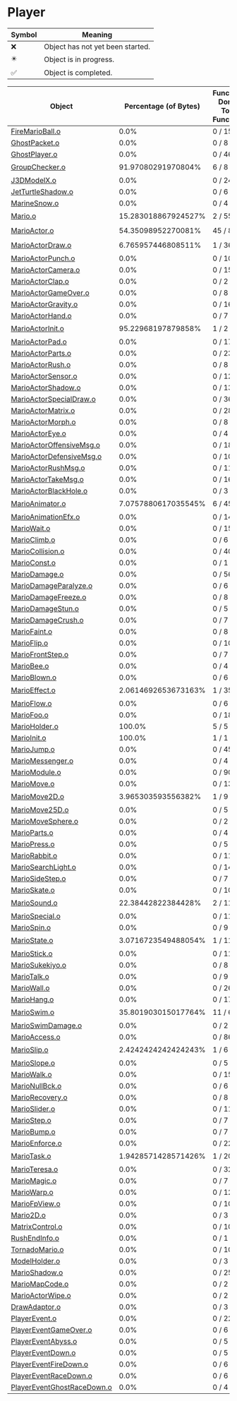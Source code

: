 # Player
| Symbol | Meaning 
| ------------- | ------------- 
| :x: | Object has not yet been started. 
| :eight_pointed_black_star: | Object is in progress. 
| :white_check_mark: | Object is completed. 


| Object | Percentage (of Bytes) | Functions Done / Total Functions | Percentage (Functions) | Status 
| ------------- | ------------- | ------------- | ------------- | ------------- 
| [FireMarioBall.o](https://github.com/shibbo/Petari/blob/master/docs/lib/Game/Player/FireMarioBall.md) | 0.0% | 0 / 15 | 0.0% | :x: 
| [GhostPacket.o](https://github.com/shibbo/Petari/blob/master/docs/lib/Game/Player/GhostPacket.md) | 0.0% | 0 / 8 | 0.0% | :x: 
| [GhostPlayer.o](https://github.com/shibbo/Petari/blob/master/docs/lib/Game/Player/GhostPlayer.md) | 0.0% | 0 / 46 | 0.0% | :x: 
| [GroupChecker.o](https://github.com/shibbo/Petari/blob/master/docs/lib/Game/Player/GroupChecker.md) | 91.97080291970804% | 6 / 8 | 75.0% | :eight_pointed_black_star: 
| [J3DModelX.o](https://github.com/shibbo/Petari/blob/master/docs/lib/Game/Player/J3DModelX.md) | 0.0% | 0 / 24 | 0.0% | :x: 
| [JetTurtleShadow.o](https://github.com/shibbo/Petari/blob/master/docs/lib/Game/Player/JetTurtleShadow.md) | 0.0% | 0 / 6 | 0.0% | :x: 
| [MarineSnow.o](https://github.com/shibbo/Petari/blob/master/docs/lib/Game/Player/MarineSnow.md) | 0.0% | 0 / 4 | 0.0% | :x: 
| [Mario.o](https://github.com/shibbo/Petari/blob/master/docs/lib/Game/Player/Mario.md) | 15.283018867924527% | 2 / 55 | 3.6363636363636362% | :eight_pointed_black_star: 
| [MarioActor.o](https://github.com/shibbo/Petari/blob/master/docs/lib/Game/Player/MarioActor.md) | 54.35098952270081% | 45 / 88 | 51.13636363636363% | :eight_pointed_black_star: 
| [MarioActorDraw.o](https://github.com/shibbo/Petari/blob/master/docs/lib/Game/Player/MarioActorDraw.md) | 6.765957446808511% | 1 / 36 | 2.7777777777777777% | :eight_pointed_black_star: 
| [MarioActorPunch.o](https://github.com/shibbo/Petari/blob/master/docs/lib/Game/Player/MarioActorPunch.md) | 0.0% | 0 / 10 | 0.0% | :x: 
| [MarioActorCamera.o](https://github.com/shibbo/Petari/blob/master/docs/lib/Game/Player/MarioActorCamera.md) | 0.0% | 0 / 15 | 0.0% | :x: 
| [MarioActorClap.o](https://github.com/shibbo/Petari/blob/master/docs/lib/Game/Player/MarioActorClap.md) | 0.0% | 0 / 2 | 0.0% | :x: 
| [MarioActorGameOver.o](https://github.com/shibbo/Petari/blob/master/docs/lib/Game/Player/MarioActorGameOver.md) | 0.0% | 0 / 8 | 0.0% | :x: 
| [MarioActorGravity.o](https://github.com/shibbo/Petari/blob/master/docs/lib/Game/Player/MarioActorGravity.md) | 0.0% | 0 / 16 | 0.0% | :x: 
| [MarioActorHand.o](https://github.com/shibbo/Petari/blob/master/docs/lib/Game/Player/MarioActorHand.md) | 0.0% | 0 / 7 | 0.0% | :x: 
| [MarioActorInit.o](https://github.com/shibbo/Petari/blob/master/docs/lib/Game/Player/MarioActorInit.md) | 95.22968197879858% | 1 / 2 | 50.0% | :eight_pointed_black_star: 
| [MarioActorPad.o](https://github.com/shibbo/Petari/blob/master/docs/lib/Game/Player/MarioActorPad.md) | 0.0% | 0 / 17 | 0.0% | :x: 
| [MarioActorParts.o](https://github.com/shibbo/Petari/blob/master/docs/lib/Game/Player/MarioActorParts.md) | 0.0% | 0 / 23 | 0.0% | :x: 
| [MarioActorRush.o](https://github.com/shibbo/Petari/blob/master/docs/lib/Game/Player/MarioActorRush.md) | 0.0% | 0 / 8 | 0.0% | :x: 
| [MarioActorSensor.o](https://github.com/shibbo/Petari/blob/master/docs/lib/Game/Player/MarioActorSensor.md) | 0.0% | 0 / 12 | 0.0% | :x: 
| [MarioActorShadow.o](https://github.com/shibbo/Petari/blob/master/docs/lib/Game/Player/MarioActorShadow.md) | 0.0% | 0 / 13 | 0.0% | :x: 
| [MarioActorSpecialDraw.o](https://github.com/shibbo/Petari/blob/master/docs/lib/Game/Player/MarioActorSpecialDraw.md) | 0.0% | 0 / 36 | 0.0% | :x: 
| [MarioActorMatrix.o](https://github.com/shibbo/Petari/blob/master/docs/lib/Game/Player/MarioActorMatrix.md) | 0.0% | 0 / 28 | 0.0% | :x: 
| [MarioActorMorph.o](https://github.com/shibbo/Petari/blob/master/docs/lib/Game/Player/MarioActorMorph.md) | 0.0% | 0 / 8 | 0.0% | :x: 
| [MarioActorEye.o](https://github.com/shibbo/Petari/blob/master/docs/lib/Game/Player/MarioActorEye.md) | 0.0% | 0 / 4 | 0.0% | :x: 
| [MarioActorOffensiveMsg.o](https://github.com/shibbo/Petari/blob/master/docs/lib/Game/Player/MarioActorOffensiveMsg.md) | 0.0% | 0 / 18 | 0.0% | :x: 
| [MarioActorDefensiveMsg.o](https://github.com/shibbo/Petari/blob/master/docs/lib/Game/Player/MarioActorDefensiveMsg.md) | 0.0% | 0 / 10 | 0.0% | :x: 
| [MarioActorRushMsg.o](https://github.com/shibbo/Petari/blob/master/docs/lib/Game/Player/MarioActorRushMsg.md) | 0.0% | 0 / 11 | 0.0% | :x: 
| [MarioActorTakeMsg.o](https://github.com/shibbo/Petari/blob/master/docs/lib/Game/Player/MarioActorTakeMsg.md) | 0.0% | 0 / 16 | 0.0% | :x: 
| [MarioActorBlackHole.o](https://github.com/shibbo/Petari/blob/master/docs/lib/Game/Player/MarioActorBlackHole.md) | 0.0% | 0 / 3 | 0.0% | :x: 
| [MarioAnimator.o](https://github.com/shibbo/Petari/blob/master/docs/lib/Game/Player/MarioAnimator.md) | 7.0757880617035545% | 6 / 45 | 13.333333333333334% | :eight_pointed_black_star: 
| [MarioAnimationEfx.o](https://github.com/shibbo/Petari/blob/master/docs/lib/Game/Player/MarioAnimationEfx.md) | 0.0% | 0 / 14 | 0.0% | :x: 
| [MarioWait.o](https://github.com/shibbo/Petari/blob/master/docs/lib/Game/Player/MarioWait.md) | 0.0% | 0 / 15 | 0.0% | :x: 
| [MarioClimb.o](https://github.com/shibbo/Petari/blob/master/docs/lib/Game/Player/MarioClimb.md) | 0.0% | 0 / 6 | 0.0% | :x: 
| [MarioCollision.o](https://github.com/shibbo/Petari/blob/master/docs/lib/Game/Player/MarioCollision.md) | 0.0% | 0 / 40 | 0.0% | :x: 
| [MarioConst.o](https://github.com/shibbo/Petari/blob/master/docs/lib/Game/Player/MarioConst.md) | 0.0% | 0 / 1 | 0.0% | :x: 
| [MarioDamage.o](https://github.com/shibbo/Petari/blob/master/docs/lib/Game/Player/MarioDamage.md) | 0.0% | 0 / 56 | 0.0% | :x: 
| [MarioDamageParalyze.o](https://github.com/shibbo/Petari/blob/master/docs/lib/Game/Player/MarioDamageParalyze.md) | 0.0% | 0 / 6 | 0.0% | :x: 
| [MarioDamageFreeze.o](https://github.com/shibbo/Petari/blob/master/docs/lib/Game/Player/MarioDamageFreeze.md) | 0.0% | 0 / 8 | 0.0% | :x: 
| [MarioDamageStun.o](https://github.com/shibbo/Petari/blob/master/docs/lib/Game/Player/MarioDamageStun.md) | 0.0% | 0 / 5 | 0.0% | :x: 
| [MarioDamageCrush.o](https://github.com/shibbo/Petari/blob/master/docs/lib/Game/Player/MarioDamageCrush.md) | 0.0% | 0 / 7 | 0.0% | :x: 
| [MarioFaint.o](https://github.com/shibbo/Petari/blob/master/docs/lib/Game/Player/MarioFaint.md) | 0.0% | 0 / 8 | 0.0% | :x: 
| [MarioFlip.o](https://github.com/shibbo/Petari/blob/master/docs/lib/Game/Player/MarioFlip.md) | 0.0% | 0 / 10 | 0.0% | :x: 
| [MarioFrontStep.o](https://github.com/shibbo/Petari/blob/master/docs/lib/Game/Player/MarioFrontStep.md) | 0.0% | 0 / 7 | 0.0% | :x: 
| [MarioBee.o](https://github.com/shibbo/Petari/blob/master/docs/lib/Game/Player/MarioBee.md) | 0.0% | 0 / 4 | 0.0% | :x: 
| [MarioBlown.o](https://github.com/shibbo/Petari/blob/master/docs/lib/Game/Player/MarioBlown.md) | 0.0% | 0 / 6 | 0.0% | :x: 
| [MarioEffect.o](https://github.com/shibbo/Petari/blob/master/docs/lib/Game/Player/MarioEffect.md) | 2.0614692653673163% | 1 / 35 | 2.857142857142857% | :eight_pointed_black_star: 
| [MarioFlow.o](https://github.com/shibbo/Petari/blob/master/docs/lib/Game/Player/MarioFlow.md) | 0.0% | 0 / 6 | 0.0% | :x: 
| [MarioFoo.o](https://github.com/shibbo/Petari/blob/master/docs/lib/Game/Player/MarioFoo.md) | 0.0% | 0 / 18 | 0.0% | :x: 
| [MarioHolder.o](https://github.com/shibbo/Petari/blob/master/docs/lib/Game/Player/MarioHolder.md) | 100.0% | 5 / 5 | 100.0% | :white_check_mark: 
| [MarioInit.o](https://github.com/shibbo/Petari/blob/master/docs/lib/Game/Player/MarioInit.md) | 100.0% | 1 / 1 | 100.0% | :white_check_mark: 
| [MarioJump.o](https://github.com/shibbo/Petari/blob/master/docs/lib/Game/Player/MarioJump.md) | 0.0% | 0 / 45 | 0.0% | :x: 
| [MarioMessenger.o](https://github.com/shibbo/Petari/blob/master/docs/lib/Game/Player/MarioMessenger.md) | 0.0% | 0 / 4 | 0.0% | :x: 
| [MarioModule.o](https://github.com/shibbo/Petari/blob/master/docs/lib/Game/Player/MarioModule.md) | 0.0% | 0 / 90 | 0.0% | :x: 
| [MarioMove.o](https://github.com/shibbo/Petari/blob/master/docs/lib/Game/Player/MarioMove.md) | 0.0% | 0 / 13 | 0.0% | :x: 
| [MarioMove2D.o](https://github.com/shibbo/Petari/blob/master/docs/lib/Game/Player/MarioMove2D.md) | 3.965303593556382% | 1 / 9 | 11.11111111111111% | :eight_pointed_black_star: 
| [MarioMove25D.o](https://github.com/shibbo/Petari/blob/master/docs/lib/Game/Player/MarioMove25D.md) | 0.0% | 0 / 5 | 0.0% | :x: 
| [MarioMoveSphere.o](https://github.com/shibbo/Petari/blob/master/docs/lib/Game/Player/MarioMoveSphere.md) | 0.0% | 0 / 2 | 0.0% | :x: 
| [MarioParts.o](https://github.com/shibbo/Petari/blob/master/docs/lib/Game/Player/MarioParts.md) | 0.0% | 0 / 4 | 0.0% | :x: 
| [MarioPress.o](https://github.com/shibbo/Petari/blob/master/docs/lib/Game/Player/MarioPress.md) | 0.0% | 0 / 5 | 0.0% | :x: 
| [MarioRabbit.o](https://github.com/shibbo/Petari/blob/master/docs/lib/Game/Player/MarioRabbit.md) | 0.0% | 0 / 11 | 0.0% | :x: 
| [MarioSearchLight.o](https://github.com/shibbo/Petari/blob/master/docs/lib/Game/Player/MarioSearchLight.md) | 0.0% | 0 / 14 | 0.0% | :x: 
| [MarioSideStep.o](https://github.com/shibbo/Petari/blob/master/docs/lib/Game/Player/MarioSideStep.md) | 0.0% | 0 / 7 | 0.0% | :x: 
| [MarioSkate.o](https://github.com/shibbo/Petari/blob/master/docs/lib/Game/Player/MarioSkate.md) | 0.0% | 0 / 10 | 0.0% | :x: 
| [MarioSound.o](https://github.com/shibbo/Petari/blob/master/docs/lib/Game/Player/MarioSound.md) | 22.38442822384428% | 2 / 11 | 18.181818181818183% | :eight_pointed_black_star: 
| [MarioSpecial.o](https://github.com/shibbo/Petari/blob/master/docs/lib/Game/Player/MarioSpecial.md) | 0.0% | 0 / 11 | 0.0% | :x: 
| [MarioSpin.o](https://github.com/shibbo/Petari/blob/master/docs/lib/Game/Player/MarioSpin.md) | 0.0% | 0 / 9 | 0.0% | :x: 
| [MarioState.o](https://github.com/shibbo/Petari/blob/master/docs/lib/Game/Player/MarioState.md) | 3.0716723549488054% | 1 / 11 | 9.090909090909092% | :eight_pointed_black_star: 
| [MarioStick.o](https://github.com/shibbo/Petari/blob/master/docs/lib/Game/Player/MarioStick.md) | 0.0% | 0 / 11 | 0.0% | :x: 
| [MarioSukekiyo.o](https://github.com/shibbo/Petari/blob/master/docs/lib/Game/Player/MarioSukekiyo.md) | 0.0% | 0 / 8 | 0.0% | :x: 
| [MarioTalk.o](https://github.com/shibbo/Petari/blob/master/docs/lib/Game/Player/MarioTalk.md) | 0.0% | 0 / 9 | 0.0% | :x: 
| [MarioWall.o](https://github.com/shibbo/Petari/blob/master/docs/lib/Game/Player/MarioWall.md) | 0.0% | 0 / 26 | 0.0% | :x: 
| [MarioHang.o](https://github.com/shibbo/Petari/blob/master/docs/lib/Game/Player/MarioHang.md) | 0.0% | 0 / 17 | 0.0% | :x: 
| [MarioSwim.o](https://github.com/shibbo/Petari/blob/master/docs/lib/Game/Player/MarioSwim.md) | 35.801903015017764% | 11 / 61 | 18.0327868852459% | :eight_pointed_black_star: 
| [MarioSwimDamage.o](https://github.com/shibbo/Petari/blob/master/docs/lib/Game/Player/MarioSwimDamage.md) | 0.0% | 0 / 2 | 0.0% | :x: 
| [MarioAccess.o](https://github.com/shibbo/Petari/blob/master/docs/lib/Game/Player/MarioAccess.md) | 0.0% | 0 / 86 | 0.0% | :x: 
| [MarioSlip.o](https://github.com/shibbo/Petari/blob/master/docs/lib/Game/Player/MarioSlip.md) | 2.4242424242424243% | 1 / 6 | 16.666666666666664% | :eight_pointed_black_star: 
| [MarioSlope.o](https://github.com/shibbo/Petari/blob/master/docs/lib/Game/Player/MarioSlope.md) | 0.0% | 0 / 5 | 0.0% | :x: 
| [MarioWalk.o](https://github.com/shibbo/Petari/blob/master/docs/lib/Game/Player/MarioWalk.md) | 0.0% | 0 / 15 | 0.0% | :x: 
| [MarioNullBck.o](https://github.com/shibbo/Petari/blob/master/docs/lib/Game/Player/MarioNullBck.md) | 0.0% | 0 / 6 | 0.0% | :x: 
| [MarioRecovery.o](https://github.com/shibbo/Petari/blob/master/docs/lib/Game/Player/MarioRecovery.md) | 0.0% | 0 / 8 | 0.0% | :x: 
| [MarioSlider.o](https://github.com/shibbo/Petari/blob/master/docs/lib/Game/Player/MarioSlider.md) | 0.0% | 0 / 11 | 0.0% | :x: 
| [MarioStep.o](https://github.com/shibbo/Petari/blob/master/docs/lib/Game/Player/MarioStep.md) | 0.0% | 0 / 7 | 0.0% | :x: 
| [MarioBump.o](https://github.com/shibbo/Petari/blob/master/docs/lib/Game/Player/MarioBump.md) | 0.0% | 0 / 7 | 0.0% | :x: 
| [MarioEnforce.o](https://github.com/shibbo/Petari/blob/master/docs/lib/Game/Player/MarioEnforce.md) | 0.0% | 0 / 22 | 0.0% | :x: 
| [MarioTask.o](https://github.com/shibbo/Petari/blob/master/docs/lib/Game/Player/MarioTask.md) | 1.9428571428571426% | 1 / 20 | 5.0% | :eight_pointed_black_star: 
| [MarioTeresa.o](https://github.com/shibbo/Petari/blob/master/docs/lib/Game/Player/MarioTeresa.md) | 0.0% | 0 / 32 | 0.0% | :x: 
| [MarioMagic.o](https://github.com/shibbo/Petari/blob/master/docs/lib/Game/Player/MarioMagic.md) | 0.0% | 0 / 7 | 0.0% | :x: 
| [MarioWarp.o](https://github.com/shibbo/Petari/blob/master/docs/lib/Game/Player/MarioWarp.md) | 0.0% | 0 / 12 | 0.0% | :x: 
| [MarioFpView.o](https://github.com/shibbo/Petari/blob/master/docs/lib/Game/Player/MarioFpView.md) | 0.0% | 0 / 10 | 0.0% | :x: 
| [Mario2D.o](https://github.com/shibbo/Petari/blob/master/docs/lib/Game/Player/Mario2D.md) | 0.0% | 0 / 3 | 0.0% | :x: 
| [MatrixControl.o](https://github.com/shibbo/Petari/blob/master/docs/lib/Game/Player/MatrixControl.md) | 0.0% | 0 / 10 | 0.0% | :x: 
| [RushEndInfo.o](https://github.com/shibbo/Petari/blob/master/docs/lib/Game/Player/RushEndInfo.md) | 0.0% | 0 / 1 | 0.0% | :x: 
| [TornadoMario.o](https://github.com/shibbo/Petari/blob/master/docs/lib/Game/Player/TornadoMario.md) | 0.0% | 0 / 10 | 0.0% | :x: 
| [ModelHolder.o](https://github.com/shibbo/Petari/blob/master/docs/lib/Game/Player/ModelHolder.md) | 0.0% | 0 / 3 | 0.0% | :x: 
| [MarioShadow.o](https://github.com/shibbo/Petari/blob/master/docs/lib/Game/Player/MarioShadow.md) | 0.0% | 0 / 25 | 0.0% | :x: 
| [MarioMapCode.o](https://github.com/shibbo/Petari/blob/master/docs/lib/Game/Player/MarioMapCode.md) | 0.0% | 0 / 2 | 0.0% | :x: 
| [MarioActorWipe.o](https://github.com/shibbo/Petari/blob/master/docs/lib/Game/Player/MarioActorWipe.md) | 0.0% | 0 / 2 | 0.0% | :x: 
| [DrawAdaptor.o](https://github.com/shibbo/Petari/blob/master/docs/lib/Game/Player/DrawAdaptor.md) | 0.0% | 0 / 3 | 0.0% | :x: 
| [PlayerEvent.o](https://github.com/shibbo/Petari/blob/master/docs/lib/Game/Player/PlayerEvent.md) | 0.0% | 0 / 22 | 0.0% | :x: 
| [PlayerEventGameOver.o](https://github.com/shibbo/Petari/blob/master/docs/lib/Game/Player/PlayerEventGameOver.md) | 0.0% | 0 / 6 | 0.0% | :x: 
| [PlayerEventAbyss.o](https://github.com/shibbo/Petari/blob/master/docs/lib/Game/Player/PlayerEventAbyss.md) | 0.0% | 0 / 5 | 0.0% | :x: 
| [PlayerEventDown.o](https://github.com/shibbo/Petari/blob/master/docs/lib/Game/Player/PlayerEventDown.md) | 0.0% | 0 / 5 | 0.0% | :x: 
| [PlayerEventFireDown.o](https://github.com/shibbo/Petari/blob/master/docs/lib/Game/Player/PlayerEventFireDown.md) | 0.0% | 0 / 6 | 0.0% | :x: 
| [PlayerEventRaceDown.o](https://github.com/shibbo/Petari/blob/master/docs/lib/Game/Player/PlayerEventRaceDown.md) | 0.0% | 0 / 6 | 0.0% | :x: 
| [PlayerEventGhostRaceDown.o](https://github.com/shibbo/Petari/blob/master/docs/lib/Game/Player/PlayerEventGhostRaceDown.md) | 0.0% | 0 / 4 | 0.0% | :x: 
